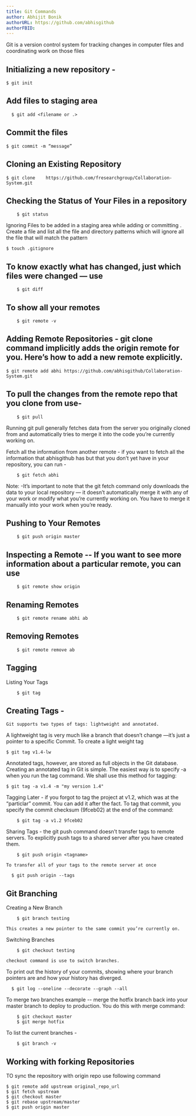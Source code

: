 ```yaml
---
title: Git Commands
author: Abhijit Bonik
authorURL: https://github.com/abhisgithub
authorFBID:
---
```


Git is a version control system for tracking changes in computer files and coordinating work on those files


## Initializing a new repository -  
```
$ git init
```

## Add files to staging area
```
  $ git add <filename or .>
```

## Commit the files
```
$ git commit -m “message”
```

## Cloning an Existing Repository
```
$ git clone    https://github.com/fresearchgroup/Collaboration-System.git
```

## Checking the Status of Your Files in a repository
```
	$ git status
```

Ignoring Files to be added in a staging area while adding or committing . Create a file and list all the file and directory patterns which will ignore all the file that will match the pattern
```
$ touch .gitignore
```

## To know exactly what has changed, just which files were changed — use
```
	$ git diff
```

## To show all your remotes
```
	$ git remote -v
```

## Adding Remote Repositories - git clone command implicitly adds the origin remote for you. Here’s how to add a new remote explicitly.
```
$ git remote add abhi https://github.com/abhisgithub/Collaboration-System.git
```
## To pull the changes from the remote repo that you clone from use-
```
	$ git pull   
```

Running git pull generally fetches data from the server you originally cloned from and automatically tries to merge it into the code you’re currently working on.

Fetch all the information from another remote - if you want to fetch all the information that abhisgithub has but that you don’t yet have in your repository, you can run -

```
	$ git fetch abhi
```
Note: -It’s important to note that the git fetch command only downloads
the data to your local repository — it doesn’t automatically merge it with any of your work or modify what you’re currently working on. You have to merge it manually into your work when you’re ready.

## Pushing to Your Remotes
```
	$ git push origin master
```

## Inspecting a Remote -- If you want to see more information about a particular remote, you can use
```
	$ git remote show origin
```

## Renaming Remotes
```
	$ git remote rename abhi ab
```

## Removing Remotes
```
	$ git remote remove ab
```

## Tagging
Listing Your Tags
```
	$ git tag
```

## Creating Tags -

	Git supports two types of tags: lightweight and annotated.

A lightweight tag is very much like a branch that doesn’t change —it’s just a pointer to a specific Commit. To create a light weight tag
```
$ git tag v1.4-lw
```

Annotated tags, however, are stored as full objects in the Git database. Creating an annotated tag in Git is simple. The easiest way is to specify -a when you run the tag command. We shall use this method for tagging:
```
$ git tag -a v1.4 -m "my version 1.4"
```

Tagging Later - if you forgot to tag the project at v1.2, which was at the “particlar” commit. You can add it after the fact. To tag that commit, you specify the commit checksum (9fceb02) at the end of the command:
```
	$ git tag -a v1.2 9fceb02
```

Sharing Tags - the git push command doesn’t transfer tags to remote servers.
	To explicitly push tags to a shared server after you have created them.
```
	$ git push origin <tagname>
```
	To transfer all of your tags to the remote server at once
```
  $ git push origin --tags
```

## Git Branching

Creating a New Branch
```
	$ git branch testing
```
	This creates a new pointer to the same commit you’re currently on.

Switching Branches
```
	$ git checkout testing
```
	checkout command is use to switch branches.

To print out the history of your commits, showing where your branch pointers are and how your history has diverged.
```
  $ git log --oneline --decorate --graph --all
```

To merge two branches example -- merge the hotfix branch back into your master branch to deploy to production. You do this with merge command:
```
	$ git checkout master
	$ git merge hotfix
```

To list the current branches -
```
	$ git branch -v
```

## Working with forking Repositories
 TO sync the repository with origin repo use following command

```
$ git remote add upstream original_repo_url
$ git fetch upstream
$ git checkout master
$ git rebase upstream/master
$ git push origin master
```
